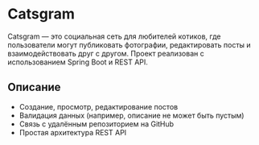 # Catsgram
Catsgram — это социальная сеть для любителей котиков, где пользователи могут публиковать фотографии, редактировать посты и взаимодействовать друг с другом. Проект реализован с использованием Spring Boot и REST API.

## Описание
- Создание, просмотр, редактирование постов
- Валидация данных (например, описание не может быть пустым)
- Связь с удалённым репозиторием на GitHub
- Простая архитектура REST API
